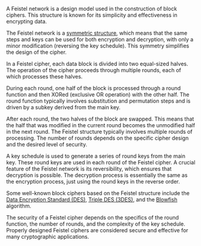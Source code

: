 A Feistel network is a design model used in the construction of block ciphers. This structure is known for its simplicity and effectiveness in encrypting data.

The Feistel network is a [symmetric structure](../cryptography/symmetric.md), which means that the same steps and keys can be used for both encryption and decryption, with only a minor modification (reversing the key schedule). This symmetry simplifies the design of the cipher.

In a Feistel cipher, each data block is divided into two equal-sized halves. The operation of the cipher proceeds through multiple rounds, each of which processes these halves.

During each round, one half of the block is processed through a round function and then XORed (exclusive OR operation) with the other half. The round function typically involves substitution and permutation steps and is driven by a subkey derived from the main key.

After each round, the two halves of the block are swapped. This means that the half that was modified in the current round becomes the unmodified half in the next round. The Feistel structure typically involves multiple rounds of processing. The number of rounds depends on the specific cipher design and the desired level of security.

A key schedule is used to generate a series of round keys from the main key. These round keys are used in each round of the Feistel cipher. A crucial feature of the Feistel network is its reversibility, which ensures that decryption is possible. The decryption process is essentially the same as the encryption process, just using the round keys in the reverse order.

Some well-known block ciphers based on the Feistel structure include the [Data Encryption Standard (DES)](../cryptography/des.md), [Triple DES (3DES)](../cryptography/3des.md), and the [Blowfish](../cryptography/blowfish.md) algorithm.

The security of a Feistel cipher depends on the specifics of the round function, the number of rounds, and the complexity of the key schedule. Properly designed Feistel ciphers are considered secure and effective for many cryptographic applications.
